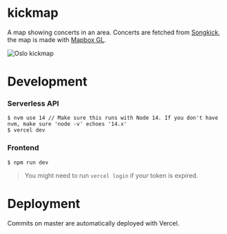 # kickmap

A map showing concerts in an area. Concerts are fetched from [Songkick](https://www.songkick.com), the map is made with [Mapbox GL](https://www.mapbox.com/).

![Oslo kickmap](https://raw.githubusercontent.com/hanshenrik/kickmap/master/images/kickmap.gif)

# Development

### Serverless API

```
$ nvm use 14 // Make sure this runs with Node 14. If you don't have nvm, make sure 'node -v' echoes '14.x'
$ vercel dev
```

### Frontend

```
$ npm run dev
```

> You might need to run `vercel login` if your token is expired.

# Deployment

Commits on master are automatically deployed with Vercel.
